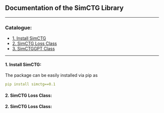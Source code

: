 ## Documentation of the SimCTG Library

****
### Catalogue:
* <a href='#simctg_install'>1. Install SimCTG</a>
* <a href='#simctg_loss'>2. SimCTG Loss Class</a>
* <a href='#simctggpt'>3. SimCTGGPT Class</a>
****

<span id='simctg_install'/>

#### 1. Install SimCTG:
The package can be easily installed via pip as
```yaml
pip install simctg==0.1
```

<span id='simctg_loss'/>

#### 2. SimCTG Loss Class:


<span id='simctg_loss'/>

#### 2. SimCTG Loss Class:
